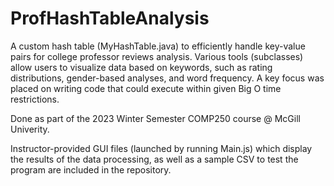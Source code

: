 # ProfHashTableAnalysis

A custom hash table (MyHashTable.java) to efficiently handle key-value pairs for college professor reviews analysis. Various tools (subclasses) allow users to visualize data based on keywords, such as rating distributions, gender-based analyses, and word frequency. A key focus was placed on writing code that could execute within given Big O time restrictions.

Done as part of the 2023 Winter Semester COMP250 course @ McGill Univerity.

Instructor-provided GUI files (launched by running Main.js) which display the results of the data processing, as well as a sample CSV to test the program are included in the repository.
